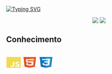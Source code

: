 [![Typing SVG](https://readme-typing-svg.demolab.com?font=Fira+Code&pause=10000&color=151F92&center=true&width=435&lines=made+in+gotham)](https://git.io/typing-svg)

<div align="center">
  <a href"https://github.com/luctlx">   
  <img height="160em" src="https://github-readme-stats.vercel.app/api?username=safira-d&show_icons=true&theme=midnight-purple"></img>
  <img height="160em" src="https://github-readme-stats.vercel.app/api/top-langs/?username=safira-d&layout=compact&theme=midnight-purple"></div>
  </a>
</div>


## Conhecimento 
<div style="display: inline_block"><br>
  <img align="center" alt="Rafa-Js" height="30" width="40" src="https://raw.githubusercontent.com/devicons/devicon/master/icons/javascript/javascript-plain.svg">
  <img align="center" alt="Rafa-HTML" height="30" width="40" src="https://raw.githubusercontent.com/devicons/devicon/master/icons/html5/html5-original.svg">
  <img align="center" alt="Rafa-CSS" height="30" width="40" src="https://raw.githubusercontent.com/devicons/devicon/master/icons/css3/css3-original.svg">
</div>

